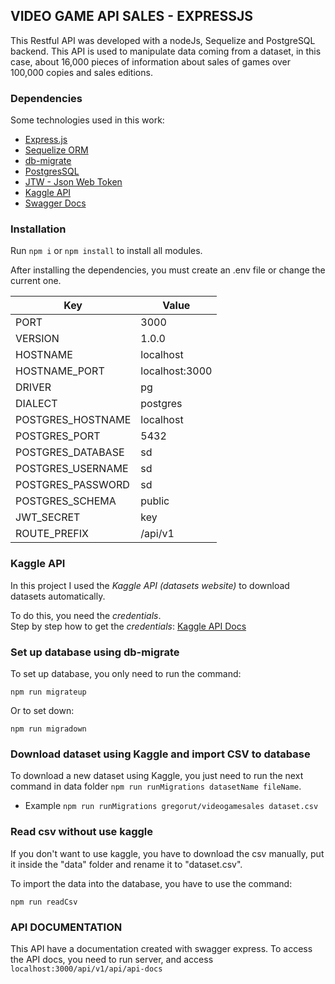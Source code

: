 ## VIDEO GAME API SALES - EXPRESSJS

This Restful API was developed with a nodeJs, Sequelize and PostgreSQL backend. This API is used to manipulate data coming from a dataset, in this case, about 16,000 pieces of information about sales of games over 100,000 copies and sales editions.

### Dependencies

Some technologies used in this work:

- [Express.js](https://expressjs.com/en/starter/hello-world.html)
- [Sequelize ORM](https://sequelize.org/)
- [db-migrate](https://github.com/db-migrate/pg)
- [PostgresSQL](https://www.postgresql.org)
- [JTW - Json Web Token](https://www.npmjs.com/package/jsonwebtoken)
- [Kaggle API](https://github.com/Kaggle/kaggle-api)
- [Swagger Docs](https://swagger.io/)

### Installation

Run `npm i` or `npm install` to install all modules.

After installing the dependencies, you must create an .env file or change the current one.

| Key               | Value          |
| ----------------- | -------------- |
| PORT              | 3000           |
| VERSION           | 1.0.0          |
| HOSTNAME          | localhost      |
| HOSTNAME_PORT     | localhost:3000 |
| DRIVER            | pg             |
| DIALECT           | postgres       |
| POSTGRES_HOSTNAME | localhost      |
| POSTGRES_PORT     | 5432           |
| POSTGRES_DATABASE | sd             |
| POSTGRES_USERNAME | sd             |
| POSTGRES_PASSWORD | sd             |
| POSTGRES_SCHEMA   | public         |
| JWT_SECRET        | key            |
| ROUTE_PREFIX      | /api/v1        |

### Kaggle API

In this project I used the _Kaggle API (datasets website)_ to download datasets automatically.

To do this, you need the _credentials_.  
Step by step how to get the _credentials_: [Kaggle API Docs](https://github.com/Kaggle/kaggle-api)

### Set up database using db-migrate
To set up database, you only need to run the command:

    npm run migrateup

Or to set down:

    npm run migradown



### Download dataset using Kaggle and import CSV to database

To download a new dataset using Kaggle, you just need to run the next command in data folder `npm run runMigrations datasetName fileName`. 
- Example `npm run runMigrations gregorut/videogamesales dataset.csv`


### Read csv without use kaggle

If you don't want to use kaggle, you have to download the csv manually, put it inside the "data" folder and rename it to "dataset.csv".

To import the data into the database, you have to use the command:

    npm run readCsv


### API DOCUMENTATION

This API have a documentation created with swagger express. To access the API docs, you need to run server, and access `localhost:3000/api/v1/api/api-docs`